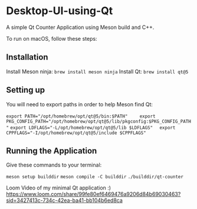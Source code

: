 # Desktop-UI-using-Qt

A simple Qt Counter Application using Meson build and C++. 

To run on macOS, follow these steps:

## Installation
Install Meson ninja:
`brew install meson ninja`
Install Qt:
`brew install qt@5`

## Setting up

You will need to export paths in order to help Meson find Qt: 

`export PATH="/opt/homebrew/opt/qt@5/bin:$PATH"    `
`export PKG_CONFIG_PATH="/opt/homebrew/opt/qt@5/lib/pkgconfig:$PKG_CONFIG_PATH"`
`export LDFLAGS="-L/opt/homebrew/opt/qt@5/lib $LDFLAGS"  `
`export CPPFLAGS="-I/opt/homebrew/opt/qt@5/include $CPPFLAGS"  `


## Running the Application

Give these commands to your terminal:

`meson setup builddir`
`meson compile -C builddir`
`./builddir/qt-counter`

Loom Video of my minimal Qt application :) 
https://www.loom.com/share/99fe80ef6469476a9206d84b69030463?sid=3427413c-734c-42ea-ba41-bb104b6ed8ca
